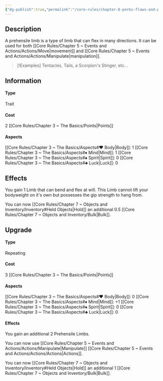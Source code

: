 ```yaml
---
{"dg-publish":true,"permalink":"/core-rules/chapter-8-perks-flaws-and-points/perks-list/trait/limbs/prehensile-limbs/"}
---
```


## Description
A prehensile limb is a type of limb that can flex in many directions. It can be used for both [[Core Rules/Chapter 5 ~ Events and Actions/Actions/Move\|movement]] and [[Core Rules/Chapter 5 ~ Events and Actions/Actions/Manipulate\|manipulation]].

>[!Examples]
>Tentacles, Tails, a Scorpion's Stinger, etc...
## Information
#### Type
Trait
#### Cost
2 [[Core Rules/Chapter 3 ~ The Basics/Points\|Points]]
#### Aspects
[[Core Rules/Chapter 3 ~ The Basics/Aspects#♥ Body\|Body]]: 1
[[Core Rules/Chapter 3 ~ The Basics/Aspects#♦ Mind\|Mind]]: 1
[[Core Rules/Chapter 3 ~ The Basics/Aspects#♠ Spirit\|Spirit]]: 0
[[Core Rules/Chapter 3 ~ The Basics/Aspects#♣ Luck\|Luck]]: 0
## Effects
You gain 1 Limb that can bend and flex at will.
This Limb cannot lift your bodyweight on it's own but possesses the gip strength to hang from.

You can now [[Core Rules/Chapter 7 ~ Objects and Inventory/Inventory#Held Objects\|Hold]] an additional 0.5 [[Core Rules/Chapter 7 ~ Objects and Inventory/Bulk\|Bulk]].
## Upgrade
#### Type
Repeating
#### Cost
3 [[Core Rules/Chapter 3 ~ The Basics/Points\|Points]]
#### Aspects
[[Core Rules/Chapter 3 ~ The Basics/Aspects#♥ Body\|Body]]: 0
[[Core Rules/Chapter 3 ~ The Basics/Aspects#♦ Mind\|Mind]]: +1
[[Core Rules/Chapter 3 ~ The Basics/Aspects#♠ Spirit\|Spirit]]: 0
[[Core Rules/Chapter 3 ~ The Basics/Aspects#♣ Luck\|Luck]]: 0
#### Effects
You gain an additional 2 Prehensile Limbs.

You can now use [[Core Rules/Chapter 5 ~ Events and Actions/Actions/Manipulate\|Manipulate]] [[Core Rules/Chapter 5 ~ Events and Actions/Actions/Actions\|Actions]].

You can now [[Core Rules/Chapter 7 ~ Objects and Inventory/Inventory#Held Objects\|Hold]] an additional 1 [[Core Rules/Chapter 7 ~ Objects and Inventory/Bulk\|Bulk]].